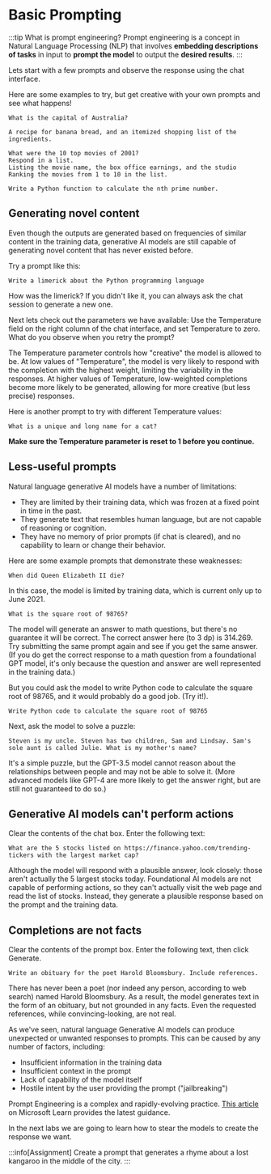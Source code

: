 # Basic Prompting

:::tip What is prompt engineering?
Prompt engineering is a concept in Natural Language Processing (NLP) that involves **embedding descriptions of tasks** in input to **prompt the model** to output the **desired results**.
:::

Lets start with a few prompts and observe the response using the chat interface. 

Here are some examples to try, but get creative with your own prompts and see what happens!

```text title="Enter in the user prompt:"
What is the capital of Australia?
```

```text title="Enter in the user prompt:"
A recipe for banana bread, and an itemized shopping list of the ingredients.
```

```text title="Enter in the user prompt:"
What were the 10 top movies of 2001? 
Respond in a list.
Listing the movie name, the box office earnings, and the studio
Ranking the movies from 1 to 10 in the list.
```

```text title="Enter in the user prompt:"
Write a Python function to calculate the nth prime number.
```

## Generating novel content

Even though the outputs are generated based on frequencies of similar content in the training data, generative AI models are still capable of generating novel content that has never existed before.

Try a prompt like this:

```text title="Enter in the user prompt:"
Write a limerick about the Python programming language
```

How was the limerick? If you didn't like it, you can always ask the chat session to generate a new one.

Next lets check out the parameters we have available: Use the Temperature field on the right column of the chat interface, and set Temperature to zero. What do you observe when you retry the prompt?

The Temperature parameter controls how "creative" the model is allowed to be. At low values of "Temperature", the model is very likely to respond with the completion with the highest weight, limiting the variability in the responses. At higher values of Temperature, low-weighted completions become more likely to be generated, allowing for more creative (but less precise) responses.

Here is another prompt to try with different Temperature values:

```text title="Enter in the user prompt:"
What is a unique and long name for a cat?
```

**Make sure the Temperature parameter is reset to 1 before you continue.**

## Less-useful prompts

Natural language generative AI models have a number of limitations:

- They are limited by their training data, which was frozen at a fixed point in time in the past.
- They generate text that resembles human language, but are not capable of reasoning or cognition.
- They have no memory of prior prompts (if chat is cleared), and no capability to learn or change their behavior.

Here are some example prompts that demonstrate these weaknesses:

```text title="Enter in the user prompt:"
When did Queen Elizabeth II die?
```

In this case, the model is limited by training data, which is current only up to June 2021.

```text title="Enter in the user prompt:"
What is the square root of 98765?
```

The model will generate an answer to math questions, but there's no guarantee it will be correct. The correct answer here (to 3 dp) is 314.269. Try submitting the same prompt again and see if you get the same answer. (If you do get the correct response to a math question from a foundational GPT model, it's only because the question and answer are well represented in the training data.)

But you could ask the model to write Python code to calculate the square root of 98765, and it would probably do a good job. (Try it!).

```text title="Enter in the user prompt:"
Write Python code to calculate the square root of 98765
```

Next, ask the model to solve a puzzle:

```text title="Enter in the user prompt:"
Steven is my uncle. Steven has two children, Sam and Lindsay. Sam's sole aunt is called Julie. What is my mother's name?
```

It's a simple puzzle, but the GPT-3.5 model cannot reason about the relationships between people and may not be able to solve it. (More advanced models like GPT-4 are more likely to get the answer right, but are still not guaranteed to do so.)

## Generative AI models can't perform actions

Clear the contents of the chat box. Enter the following text:

```text title="Enter in the user prompt:"
What are the 5 stocks listed on https://finance.yahoo.com/trending-tickers with the largest market cap?
```

Although the model will respond with a plausible answer, look closely: those aren't actually the 5 largest stocks today. Foundational AI models are not capable of performing actions, so they can't actually visit the web page and read the list of stocks. Instead, they generate a plausible response based on the prompt and the training data.

## Completions are not facts

Clear the contents of the prompt box. Enter the following text, then click Generate.

```text title="Enter in the user prompt:"
Write an obituary for the poet Harold Bloomsbury. Include references.
```

There has never been a poet (nor indeed any person, according to web search) named Harold Bloomsbury. As a result, the model generates text in the form of an obituary, but not grounded in any facts. Even the requested references, while convincing-looking, are not real.


As we've seen, natural language Generative AI models can produce unexpected or unwanted responses to prompts. This can be caused by any number of factors, including:

- Insufficient information in the training data
- Insufficient context in the prompt
- Lack of capability of the model itself
- Hostile intent by the user providing the prompt ("jailbreaking")

Prompt Engineering is a complex and rapidly-evolving practice. [This article](https://learn.microsoft.com/azure/cognitive-services/openai/concepts/advanced-prompt-engineering) on Microsoft Learn provides the latest guidance.

In the next labs we are going to learn how to stear the models to create the response we want.

:::info[Assignment]
Create a prompt that generates a rhyme about a lost kangaroo in the middle of the city.
:::